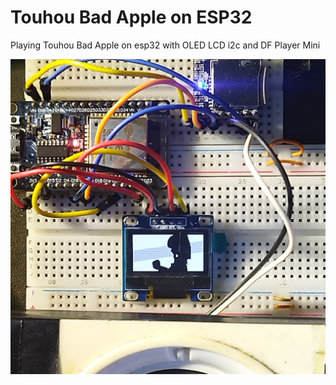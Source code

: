 # Touhou Bad Apple on ESP32 
Playing Touhou Bad Apple on esp32 with OLED LCD i2c and DF Player Mini


![esp32](https://github.com/wiranatakusuma17/esp32/blob/main/Snapshot_17.PNG)
